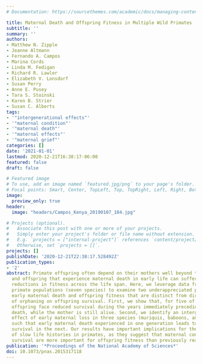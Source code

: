 ```yaml
---
# Documentation: https://sourcethemes.com/academic/docs/managing-content/

title: Maternal Death and Offspring Fitness in Multiple Wild Primates
subtitle: ''
summary: ''
authors:
- Matthew N. Zipple
- Jeanne Altmann
- Fernando A. Campos
- Marina Cords
- Linda M. Fedigan
- Richard R. Lawler
- Elizabeth V. Lonsdorf
- Susan Perry
- Anne E. Pusey
- Tara S. Stoinski
- Karen B. Strier
- Susan C. Alberts
tags:
- '"intergenerational effects"'
- '"maternal condition"'
- '"maternal death"'
- '"maternal effects"'
- '"maternal grief"'
categories: []
date: '2021-01-01'
lastmod: 2020-12-21T16:38:17-06:00
featured: false
draft: false

# Featured image
# To use, add an image named `featured.jpg/png` to your page's folder.
# Focal points: Smart, Center, TopLeft, Top, TopRight, Left, Right, BottomLeft, Bottom, BottomRight.
image:
  preview_only: true
header:
  image: "headers/Campos_Kenya_20190107_104.jpg"

# Projects (optional).
#   Associate this post with one or more of your projects.
#   Simply enter your project's folder or file name without extension.
#   E.g. `projects = ["internal-project"]` references `content/project/deep-learning/index.md`.
#   Otherwise, set `projects = []`.
projects: []
publishDate: '2020-12-21T22:38:17.528492Z'
publication_types:
- '2'
abstract: Primate offspring often depend on their mothers well beyond the age of weaning,
  and offspring that experience maternal death in early life can suffer substantial
  reductions in fitness across the life span. Here, we leverage data from eight wild
  primate populations (seven species) to examine two underappreciated pathways linking
  early maternal death and offspring fitness that are distinct from direct effects
  of orphaning on offspring survival. First, we show that, for five of the seven species,
  offspring face reduced survival during the years immediately preceding maternal
  death, while the mother is still alive. Second, we identify an intergenerational
  effect of early maternal loss in three species (muriquis, baboons, and blue monkeys),
  such that early maternal death experienced in one generation leads to reduced offspring
  survival in the next. Our results have important implications for the evolution
  of slow life histories in primates, as they suggest that maternal condition and
  survival are more important for offspring fitness than previously realized.
publication: '*Proceedings of the National Academy of Sciences*'
doi: 10.1073/pnas.2015317118
---
```

